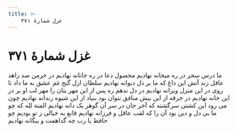 ```yaml
---
title: >-
    غزل شمارهٔ ۳۷۱
---
```

# غزل شمارهٔ ۳۷۱

ما درس سحر در ره میخانه نهادیم
محصول دعا در ره جانانه نهادیم
در خرمن صد زاهد عاقل زند آتش
این داغ که ما بر دل دیوانه نهادیم
سلطان ازل گنج غم عشق به ما داد
تا روی در این منزل ویرانه نهادیم
در دل ندهم ره پس از این مهر بتان را
مهر لب او بر در این خانه نهادیم
در خرقه از این بیش منافق نتوان بود
بنیاد از این شیوه رندانه نهادیم
چون می رود این کشتی سرگشته که آخر
جان در سر آن گوهر یک دانه نهادیم
المنة لله که چو ما بی دل و دین بود
آن را که لقب عاقل و فرزانه نهادیم
قانع به خیالی ز تو بودیم چو حافظ
یا رب چه گداهمت و بیگانه نهادیم

